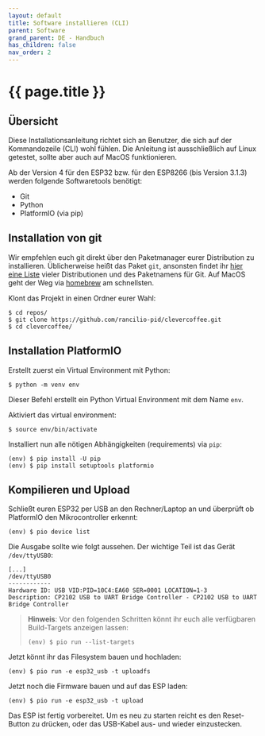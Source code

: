 ```yaml
---
layout: default
title: Software installieren (CLI)
parent: Software
grand_parent: DE - Handbuch
has_children: false
nav_order: 2
---
```


# {{ page.title }}


## Übersicht

Diese Installationsanleitung richtet sich an Benutzer, die sich auf der Kommandozeile (CLI) wohl fühlen. Die Anleitung ist ausschließlich auf Linux getestet, sollte aber auch auf MacOS funktionieren.

Ab der Version 4 für den ESP32 bzw. für den ESP8266 (bis Version 3.1.3)  werden folgende Softwaretools benötigt:
* Git
* Python
* PlatformIO (via pip)


## Installation von git

Wir empfehlen euch git direkt über den Paketmanager eurer Distribution zu installieren. Üblicherweise heißt das Paket `git`, ansonsten findet ihr [hier eine Liste](https://pkgs.org/download/git) vieler Distributionen und des Paketnamens für Git. Auf MacOS geht der Weg via [homebrew](https://brew.sh) am schnellsten.

Klont das Projekt in einen Ordner eurer Wahl:
```
$ cd repos/
$ git clone https://github.com/rancilio-pid/clevercoffee.git
$ cd clevercoffee/
```


## Installation PlatformIO

Erstellt zuerst ein Virtual Environment mit Python:
```
$ python -m venv env
```
Dieser Befehl erstellt ein Python Virtual Environment mit dem Name `env`.

Aktiviert das virtual environment:
```
$ source env/bin/activate
```

Installiert nun alle nötigen Abhängigkeiten (requirements) via `pip`:
```
(env) $ pip install -U pip
(env) $ pip install setuptools platformio
```


## Kompilieren und Upload

Schließt euren ESP32 per USB an den Rechner/Laptop an und überprüft ob PlatformIO den Mikrocontroller erkennt:
```
(env) $ pio device list
```

Die Ausgabe sollte wie folgt aussehen. Der wichtige Teil ist das Gerät `/dev/ttyUSB0`:
```
[...]
/dev/ttyUSB0
------------
Hardware ID: USB VID:PID=10C4:EA60 SER=0001 LOCATION=1-3
Description: CP2102 USB to UART Bridge Controller - CP2102 USB to UART Bridge Controller
```

> **Hinweis**: Vor den folgenden Schritten könnt ihr euch alle verfügbaren Build-Targets anzeigen lassen:
> ```
> (env) $ pio run --list-targets
> ```

Jetzt könnt ihr das Filesystem bauen und hochladen:

```
(env) $ pio run -e esp32_usb -t uploadfs
```

Jetzt noch die Firmware bauen und auf das ESP laden:

```
(env) $ pio run -e esp32_usb -t upload
```

Das ESP ist fertig vorbereitet. Um es neu zu starten reicht es den Reset-Button zu drücken, oder das USB-Kabel aus- und wieder einzustecken.
